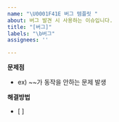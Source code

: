 ```yaml
---
name: "\U0001F41E 버그 템플릿 "
about: 버그 발견 시 사용하는 이슈입니다.
title: "[버그]"
labels: "\b버그"
assignees: ''

---
```


**문제점**
- ex) ~~가 동작을 안하는 문제 발생

**해결방법**
- [ ]
